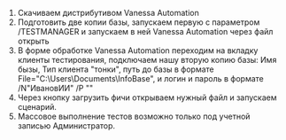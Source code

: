 1. Скачиваем дистрибутивом Vanessa Automation
2. Подготовить две копии базы, запускаем первую с параметром /TESTMANAGER и запускаем в ней Vanessa Automation через файл открыть
3. В форме обработке Vanessa Automation переходим на вкладку клиенты тестирования, подключаем нашу вторую копию базы: 
Имя бызы, Тип клиента "тонки", путь до базы в формате File="C:\Users\Documents\InfoBase", и логин и пароль в формате /N"ИвановИИ" /P ""
4. Через кнопку загрузить фичи открываем нужный файл и запускаем сценарий.
5. Массовое выполнение тестов возможно только под учетной записью Администратор.

